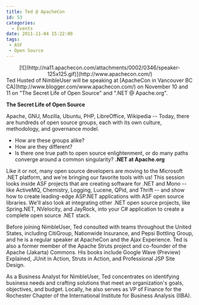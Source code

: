 ```yaml
---
title: Ted @ ApacheCon
id: 53
categories:
  - Events
date: 2011-11-04 15:22:00
tags:
 - ASF
 - Open Source
---
```


<div class="separator" style="clear:both;text-align:center;">[![](http://na11.apachecon.com/attachments/0002/0346/speaker-125x125.gif)](http://www.apachecon.com/)</div>
Ted Husted of NimbleUser will be speaking at [ApacheCon in Vancouver BC CA](http://www.blogger.com/www.apachecon.com/) on November 10 and 11 on "The Secret Life of Open Source" and ".NET @ Apache.org".

**The Secret Life of Open Source**

Apache, GNU, Mozilla, Ubuntu, PHP, LibreOffice, Wikipedia -- Today, there are hundreds of open source groups, each with its own culture, methodology, and governance model.

*   How are these groups alike?
*   How are they different?
*   Is there one true path to open source enlightenment, or do many paths converge around a common singularity?
**.NET at Apache.org**

Like it or not, many open source developers are moving to the Microsoft .NET platform, and we're bringing our favorite tools with us! This session looks inside ASF projects that are creating software for .NET and Mono -- like ActiveMQ, Chemistry, Logging, Lucene, QPid, and Thrift -- and show how to create leading-edge ASP.NET applications with ASF open source libraries. We'll also look at integrating other .NET open source projects, like Spring.NET, NVelocity, and JayRock, into your C# application to create a complete open source .NET stack.

Before joining NimbleUser, Ted consulted with teams throughout the United States, including CitiGroup, Nationwide Insurance, and Pepsi Bottling Group, and he is a regular speaker at ApacheCon and the Ajax Experience. Ted is also a former member of the Apache Struts project and co-founder of the Apache (Jakarta) Commons. His books include Google Wave (Preview) Explained, JUnit in Action, Struts in Action, and Professional JSP Site Design.

As a Business Analyst for NimbleUser, Ted concentrates on identifying business needs and crafting solutions that meet an organization's goals, objectives, and budget. Locally, he also serves as VP of Finance for the Rochester Chapter of the International Institute for Business Analysis (IIBA).